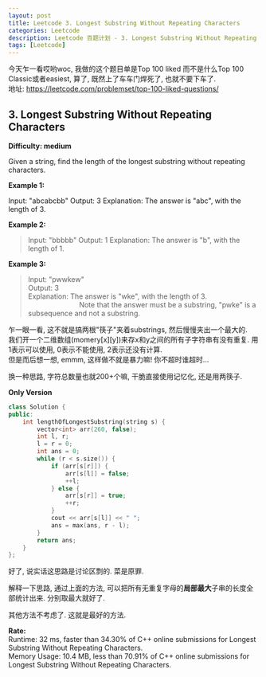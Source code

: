 ```yaml
---
layout: post
title: Leetcode 3. Longest Substring Without Repeating Characters
categories: Leetcode
description: Leetcode 百题计划 - 3. Longest Substring Without Repeating Characters - dp
tags: [Leetcode]
---
```

今天乍一看哎哟woc, 我做的这个题目单是Top 100 liked 而不是什么Top 100 Classic或者easiest, 算了, 既然上了车车门焊死了, 也就不要下车了.  
地址: https://leetcode.com/problemset/top-100-liked-questions/   

## 3. Longest Substring Without Repeating Characters  
**Difficulty: medium**

Given a string, find the length of the longest substring without repeating characters.

**Example 1:**

Input: "abcabcbb"
Output: 3 
Explanation: The answer is "abc", with the length of 3. 

**Example 2:**

> Input: "bbbbb"
> Output: 1
> Explanation: The answer is "b", with the length of 1.

**Example 3:**

> Input: "pwwkew"  
> Output: 3  
> Explanation: The answer is "wke", with the length of 3.   
&nbsp;&nbsp;&nbsp;&nbsp;&nbsp;&nbsp;&nbsp;&nbsp;&nbsp;&nbsp;&nbsp;&nbsp;&nbsp;&nbsp;&nbsp;&nbsp;&nbsp;&nbsp;&nbsp;&nbsp;&nbsp;&nbsp;&nbsp;&nbsp;&nbsp;&nbsp;Note that the answer must be a substring, "pwke" is a subsequence and not a substring.

乍一眼一看, 这不就是搞两根"筷子"夹着substrings, 然后慢慢夹出一个最大的.    
我们开一个二维数组(momery[x][y])来存x和y之间的所有子字符串有没有重复. 用1表示可以使用, 0表示不能使用, 2表示还没有计算.   
但是而后想一想, emmm, 这样做不就是暴力嘛! 你不超时谁超时...  

换一种思路, 字符总数量也就200+个嘛, 干脆直接使用记忆化, 还是用两筷子.  

**Only Version**    
```c++
class Solution {
public:
    int lengthOfLongestSubstring(string s) {
        vector<int> arr(260, false);
        int l, r;
        l = r = 0;
        int ans = 0;
        while (r < s.size()) {
            if (arr[s[r]]) {
                arr[s[l]] = false;
                ++l;
            } else {
                arr[s[r]] = true;
                ++r;
            }
            cout << arr[s[l]] << " ";
            ans = max(ans, r - l);
        }
        return ans;
    }
};
```

好了, 说实话这思路是讨论区剽的. 菜是原罪.  

解释一下思路, 通过上面的方法, 可以把所有无重复字母的**局部最大**子串的长度全部统计出来. 分别取最大就好了.  

其他方法不考虑了. 这就是最好的方法. 

**Rate:**  
Runtime: 32 ms, faster than 34.30% of C++ online submissions for Longest Substring Without Repeating Characters.  
Memory Usage: 10.4 MB, less than 70.91% of C++ online submissions for Longest Substring Without Repeating Characters.  
